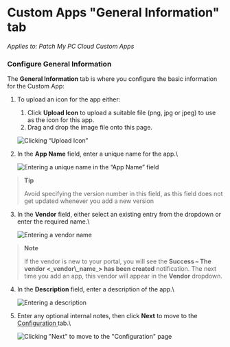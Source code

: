 # Custom Apps "General Information" tab

_Applies to: Patch My PC Cloud Custom Apps_

### Configure General Information

The **General Information** tab is where you configure the basic information for the Custom App:

1.  To upload an icon for the app either:

    1. Click **Upload Icon** to upload a suitable file (png, jpg or jpeg) to use as the icon for this app.
    2. Drag and drop the image file onto this page.

    ![Clicking “Upload Icon”](../../../.gitbook/assets/image-\(215\).png)
2.  In the **App Name** field, enter a unique name for the app.\\

    ![Entering a unique name in the “App Name” field](../../../.gitbook/assets/image-\(216\).png)

> **Tip**
>
> Avoid specifying the version number in this field, as this field does not get updated whenever you add a new version

3.  In the **Vendor** field, either select an existing entry from the dropdown or enter the required name.\\

    ![Entering a vendor name](../../../.gitbook/assets/image-\(217\).png)

> **Note**
>
> If the vendor is new to your portal, you will see the **Success – The vendor <**\_**vendor\\\_name**\_**> has been created** notification. The next time you add an app, this vendor will appear in the **Vendor** dropdown.

4.  In the **Description** field, enter a description of the app.\\

    ![Entering a description](../../../.gitbook/assets/image-\(218\).png)
5.  Enter any optional internal notes, then click **Next** to move to the [Configuration ](custom-apps-configuration-tab.md)tab.\\

    ![Clicking "Next" to move to the "Configuration" page](../../../.gitbook/assets/image-\(219\).png)

